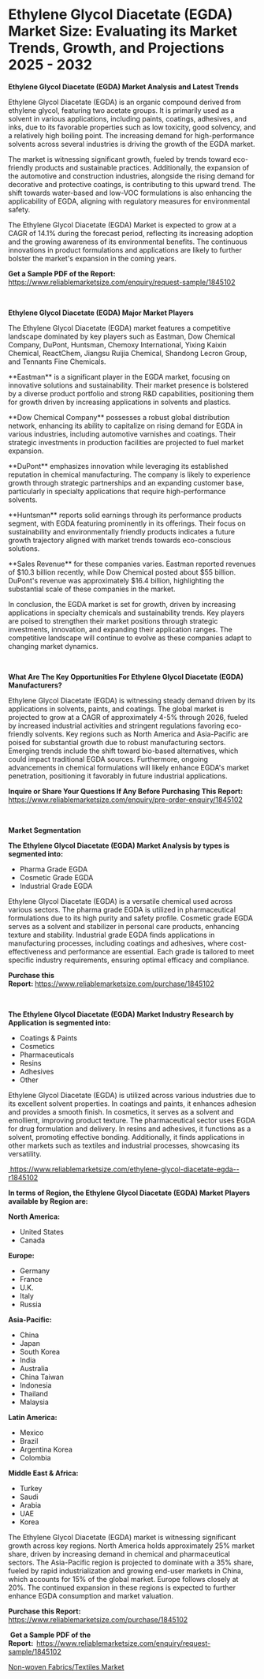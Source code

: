 <p><h1>Ethylene Glycol Diacetate (EGDA) Market Size: Evaluating its Market Trends, Growth, and Projections 2025 - 2032</h1></p><p><strong>Ethylene Glycol Diacetate (EGDA) Market Analysis and Latest Trends</strong></p>
<p><p>Ethylene Glycol Diacetate (EGDA) is an organic compound derived from ethylene glycol, featuring two acetate groups. It is primarily used as a solvent in various applications, including paints, coatings, adhesives, and inks, due to its favorable properties such as low toxicity, good solvency, and a relatively high boiling point. The increasing demand for high-performance solvents across several industries is driving the growth of the EGDA market.</p><p>The market is witnessing significant growth, fueled by trends toward eco-friendly products and sustainable practices. Additionally, the expansion of the automotive and construction industries, alongside the rising demand for decorative and protective coatings, is contributing to this upward trend. The shift towards water-based and low-VOC formulations is also enhancing the applicability of EGDA, aligning with regulatory measures for environmental safety.</p><p>The Ethylene Glycol Diacetate (EGDA) Market is expected to grow at a CAGR of 14.1% during the forecast period, reflecting its increasing adoption and the growing awareness of its environmental benefits. The continuous innovations in product formulations and applications are likely to further bolster the market's expansion in the coming years.</p></p>
<p><strong>Get a Sample PDF of the Report:&nbsp;</strong> <a href="https://www.reliablemarketsize.com/enquiry/request-sample/1845102?utm_campaign=3072&utm_medium=2&utm_source=Github&utm_content=ia&utm_term=03042025&utm_id=ethylene-glycol-diacetate-egda">https://www.reliablemarketsize.com/enquiry/request-sample/1845102</a></p>
<p>&nbsp;</p>
<p><strong>Ethylene Glycol Diacetate (EGDA) Major Market Players</strong></p>
<p><p>The Ethylene Glycol Diacetate (EGDA) market features a competitive landscape dominated by key players such as Eastman, Dow Chemical Company, DuPont, Huntsman, Chemoxy International, Yixing Kaixin Chemical, ReactChem, Jiangsu Ruijia Chemical, Shandong Lecron Group, and Tennants Fine Chemicals.</p><p>**Eastman** is a significant player in the EGDA market, focusing on innovative solutions and sustainability. Their market presence is bolstered by a diverse product portfolio and strong R&D capabilities, positioning them for growth driven by increasing applications in solvents and plastics. </p><p>**Dow Chemical Company** possesses a robust global distribution network, enhancing its ability to capitalize on rising demand for EGDA in various industries, including automotive varnishes and coatings. Their strategic investments in production facilities are projected to fuel market expansion.</p><p>**DuPont** emphasizes innovation while leveraging its established reputation in chemical manufacturing. The company is likely to experience growth through strategic partnerships and an expanding customer base, particularly in specialty applications that require high-performance solvents.</p><p>**Huntsman** reports solid earnings through its performance products segment, with EGDA featuring prominently in its offerings. Their focus on sustainability and environmentally friendly products indicates a future growth trajectory aligned with market trends towards eco-conscious solutions.</p><p>**Sales Revenue** for these companies varies. Eastman reported revenues of $10.3 billion recently, while Dow Chemical posted about $55 billion. DuPont's revenue was approximately $16.4 billion, highlighting the substantial scale of these companies in the market.</p><p>In conclusion, the EGDA market is set for growth, driven by increasing applications in specialty chemicals and sustainability trends. Key players are poised to strengthen their market positions through strategic investments, innovation, and expanding their application ranges. The competitive landscape will continue to evolve as these companies adapt to changing market dynamics.</p></p>
<p>&nbsp;</p>
<p><strong>What Are The Key Opportunities For Ethylene Glycol Diacetate (EGDA) Manufacturers?</strong></p>
<p><p>Ethylene Glycol Diacetate (EGDA) is witnessing steady demand driven by its applications in solvents, paints, and coatings. The global market is projected to grow at a CAGR of approximately 4-5% through 2026, fueled by increased industrial activities and stringent regulations favoring eco-friendly solvents. Key regions such as North America and Asia-Pacific are poised for substantial growth due to robust manufacturing sectors. Emerging trends include the shift toward bio-based alternatives, which could impact traditional EGDA sources. Furthermore, ongoing advancements in chemical formulations will likely enhance EGDA's market penetration, positioning it favorably in future industrial applications.</p></p>
<p><strong>Inquire or Share Your Questions If Any Before Purchasing This Report:</strong> <a href="https://www.reliablemarketsize.com/enquiry/pre-order-enquiry/1845102?utm_campaign=3072&utm_medium=2&utm_source=Github&utm_content=ia&utm_term=03042025&utm_id=ethylene-glycol-diacetate-egda">https://www.reliablemarketsize.com/enquiry/pre-order-enquiry/1845102</a></p>
<p>&nbsp;</p>
<p><strong>Market Segmentation</strong></p>
<p><strong>The Ethylene Glycol Diacetate (EGDA) Market Analysis by types is segmented into:</strong></p>
<p><ul><li>Pharma Grade EGDA</li><li>Cosmetic Grade EGDA</li><li>Industrial Grade EGDA</li></ul></p>
<p><p>Ethylene Glycol Diacetate (EGDA) is a versatile chemical used across various sectors. The pharma grade EGDA is utilized in pharmaceutical formulations due to its high purity and safety profile. Cosmetic grade EGDA serves as a solvent and stabilizer in personal care products, enhancing texture and stability. Industrial grade EGDA finds applications in manufacturing processes, including coatings and adhesives, where cost-effectiveness and performance are essential. Each grade is tailored to meet specific industry requirements, ensuring optimal efficacy and compliance.</p></p>
<p><strong>Purchase this Report:&nbsp;</strong><a href="https://www.reliablemarketsize.com/purchase/1845102?utm_campaign=3072&utm_medium=2&utm_source=Github&utm_content=ia&utm_term=03042025&utm_id=ethylene-glycol-diacetate-egda">https://www.reliablemarketsize.com/purchase/1845102</a></p>
<p>&nbsp;</p>
<p><strong>The Ethylene Glycol Diacetate (EGDA) Market Industry Research by Application is segmented into:</strong></p>
<p><ul><li>Coatings & Paints</li><li>Cosmetics</li><li>Pharmaceuticals</li><li>Resins</li><li>Adhesives</li><li>Other</li></ul></p>
<p><p>Ethylene Glycol Diacetate (EGDA) is utilized across various industries due to its excellent solvent properties. In coatings and paints, it enhances adhesion and provides a smooth finish. In cosmetics, it serves as a solvent and emollient, improving product texture. The pharmaceutical sector uses EGDA for drug formulation and delivery. In resins and adhesives, it functions as a solvent, promoting effective bonding. Additionally, it finds applications in other markets such as textiles and industrial processes, showcasing its versatility.</p></p>
<p><a href="https://www.reliablemarketsize.com/ethylene-glycol-diacetate-egda--r1845102?utm_campaign=3072&utm_medium=2&utm_source=Github&utm_content=ia&utm_term=03042025&utm_id=ethylene-glycol-diacetate-egda">&nbsp;https://www.reliablemarketsize.com/ethylene-glycol-diacetate-egda--r1845102</a></p>
<p><strong>In terms of Region, the Ethylene Glycol Diacetate (EGDA) Market Players available by Region are:</strong></p>
<p>
    <p> <strong> North America: </strong>
        <ul>
            <li>United States</li>
            <li>Canada</li>
        </ul>
        </p> 
    <p> <strong> Europe: </strong>
        <ul>
            <li>Germany</li>
            <li>France</li>
            <li>U.K.</li>
            <li>Italy</li>
            <li>Russia</li>
        </ul>
        </p> 
    <p> <strong> Asia-Pacific: </strong>
        <ul>
            <li>China</li>
            <li>Japan</li>
            <li>South Korea</li>
            <li>India</li>
            <li>Australia</li>
            <li>China Taiwan</li>
            <li>Indonesia</li>
            <li>Thailand</li>
            <li>Malaysia</li>
        </ul>
        </p> 
    <p> <strong> Latin America: </strong>
        <ul>
            <li>Mexico</li>
            <li>Brazil</li>
            <li>Argentina Korea</li>
            <li>Colombia</li>
        </ul>
        </p> 
    <p> <strong> Middle East & Africa: </strong>
        <ul>
            <li>Turkey</li>
            <li>Saudi</li>
            <li>Arabia</li>
            <li>UAE</li>
            <li>Korea</li>
        </ul>
    </p>
    </p>
<p><p>The Ethylene Glycol Diacetate (EGDA) market is witnessing significant growth across key regions. North America holds approximately 25% market share, driven by increasing demand in chemical and pharmaceutical sectors. The Asia-Pacific region is projected to dominate with a 35% share, fueled by rapid industrialization and growing end-user markets in China, which accounts for 15% of the global market. Europe follows closely at 20%. The continued expansion in these regions is expected to further enhance EGDA consumption and market valuation.</p></p>
<p><strong>Purchase this Report: </strong><a href="https://www.reliablemarketsize.com/purchase/1845102?utm_campaign=3072&utm_medium=2&utm_source=Github&utm_content=ia&utm_term=03042025&utm_id=ethylene-glycol-diacetate-egda">https://www.reliablemarketsize.com/purchase/1845102</a></p>
<p>&nbsp;<strong>Get a Sample PDF of the Report:&nbsp;&nbsp;</strong><a href="https://www.reliablemarketsize.com/enquiry/request-sample/1845102?utm_campaign=3072&utm_medium=2&utm_source=Github&utm_content=ia&utm_term=03042025&utm_id=ethylene-glycol-diacetate-egda">https://www.reliablemarketsize.com/enquiry/request-sample/1845102</a></p>
<p><strong></strong></p>
<p><p><a href="https://github.com/muhjanaidu/Market-Research-Report-List-1/blob/main/non-woven-fabricstextiles-market.md?utm_campaign=3072&utm_medium=2&utm_source=Github&utm_content=ia&utm_term=03042025&utm_id=ethylene-glycol-diacetate-egda">Non-woven Fabrics/Textiles Market</a></p></p>